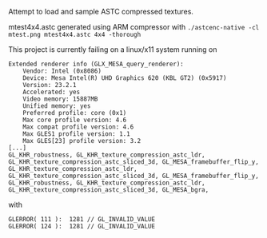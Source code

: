 
Attempt to load and sample ASTC compressed textures.
 
mtest4x4.astc generated using ARM compressor with `./astcenc-native -cl mtest.png mtest4x4.astc 4x4 -thorough`

This project is currently failing on a linux/x11 system running on
```
Extended renderer info (GLX_MESA_query_renderer):
    Vendor: Intel (0x8086)
    Device: Mesa Intel(R) UHD Graphics 620 (KBL GT2) (0x5917)
    Version: 23.2.1
    Accelerated: yes
    Video memory: 15887MB
    Unified memory: yes
    Preferred profile: core (0x1)
    Max core profile version: 4.6
    Max compat profile version: 4.6
    Max GLES1 profile version: 1.1
    Max GLES[23] profile version: 3.2
[...]
GL_KHR_robustness, GL_KHR_texture_compression_astc_ldr, 
GL_KHR_texture_compression_astc_sliced_3d, GL_MESA_framebuffer_flip_y, 
GL_KHR_texture_compression_astc_ldr, 
GL_KHR_texture_compression_astc_sliced_3d, GL_MESA_framebuffer_flip_y, 
GL_KHR_robustness, GL_KHR_texture_compression_astc_ldr, 
GL_KHR_texture_compression_astc_sliced_3d, GL_MESA_bgra, 
```

with

```
GLERROR( 111 ):  1281 // GL_INVALID_VALUE
GLERROR( 124 ):  1281 // GL_INVALID_VALUE
```
